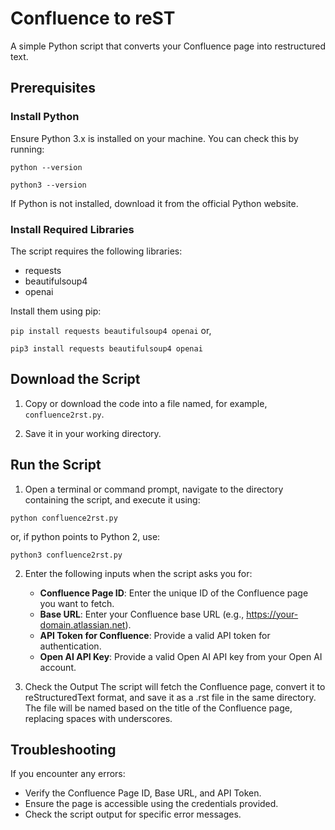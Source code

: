 # Confluence to reST

A simple Python script that converts your Confluence page into restructured text.

## Prerequisites

### Install Python
Ensure Python 3.x is installed on your machine. You can check this by running:

`python --version`

`python3 --version`

If Python is not installed, download it from the official Python website.

### Install Required Libraries
The script requires the following libraries:

- requests
- beautifulsoup4
- openai

Install them using pip:

`pip install requests beautifulsoup4 openai` or,

`pip3 install requests beautifulsoup4 openai`

## Download the Script

1. Copy or download the code into a file named, for example, `confluence2rst.py`.

2. Save it in your working directory.

## Run the Script

1. Open a terminal or command prompt, navigate to the directory containing the script, and execute it using:

  `python confluence2rst.py`
  
  or, if python points to Python 2, use:
  
  `python3 confluence2rst.py`
  
2. Enter the following inputs when the script asks you for:

    - **Confluence Page ID**: Enter the unique ID of the Confluence page you want to fetch.
    - **Base URL**: Enter your Confluence base URL (e.g., https://your-domain.atlassian.net).
    - **API Token for Confluence**: Provide a valid API token for authentication.
    - **Open AI API Key**: Provide a valid Open AI API key from your Open AI account.

3. Check the Output
   The script will fetch the Confluence page, convert it to reStructuredText format, and save it as a .rst file in the same directory.
   The file will be named based on the title of the Confluence page, replacing spaces with underscores.

## Troubleshooting
If you encounter any errors:

- Verify the Confluence Page ID, Base URL, and API Token.
- Ensure the page is accessible using the credentials provided.
- Check the script output for specific error messages.
